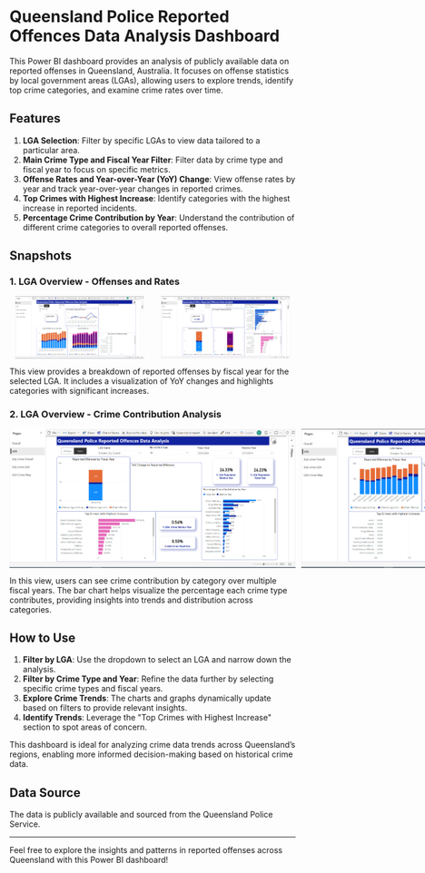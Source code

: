 # Queensland Police Reported Offences Data Analysis Dashboard

This Power BI dashboard provides an analysis of publicly available data on reported offenses in Queensland, Australia. It focuses on offense statistics by local government areas (LGAs), allowing users to explore trends, identify top crime categories, and examine crime rates over time.

## Features

1. **LGA Selection**: Filter by specific LGAs to view data tailored to a particular area.
2. **Main Crime Type and Fiscal Year Filter**: Filter data by crime type and fiscal year to focus on specific metrics.
3. **Offense Rates and Year-over-Year (YoY) Change**: View offense rates by year and track year-over-year changes in reported crimes.
4. **Top Crimes with Highest Increase**: Identify categories with the highest increase in reported incidents.
5. **Percentage Crime Contribution by Year**: Understand the contribution of different crime categories to overall reported offenses.

## Snapshots

### 1. LGA Overview - Offenses and Rates
<div style="display: flex; justify-content: space-around;">
  <img src="Images/Overall 1.PNG" alt="Overall 1 Overview" width="45%" style="margin-right: 10px;">
  <img src="Images/Overall 2.PNG" alt="Overall 2 Overview" width="45%">
</div>

This view provides a breakdown of reported offenses by fiscal year for the selected LGA. It includes a visualization of YoY changes and highlights categories with significant increases.

### 2. LGA Overview - Crime Contribution Analysis
<div style="display: flex; justify-content: space-around;">
  <img src="Images/LGA 1.PNG" alt="LGA 1 Overview" width="100%" style="margin-right: 10px;">
  <img src="Images/LGA 2.PNG" alt="LGA 2 Overview" width="100%">
</div>

In this view, users can see crime contribution by category over multiple fiscal years. The bar chart helps visualize the percentage each crime type contributes, providing insights into trends and distribution across categories.

## How to Use

1. **Filter by LGA**: Use the dropdown to select an LGA and narrow down the analysis.
2. **Filter by Crime Type and Year**: Refine the data further by selecting specific crime types and fiscal years.
3. **Explore Crime Trends**: The charts and graphs dynamically update based on filters to provide relevant insights.
4. **Identify Trends**: Leverage the "Top Crimes with Highest Increase" section to spot areas of concern.

This dashboard is ideal for analyzing crime data trends across Queensland’s regions, enabling more informed decision-making based on historical crime data.

## Data Source
The data is publicly available and sourced from the Queensland Police Service.

---

Feel free to explore the insights and patterns in reported offenses across Queensland with this Power BI dashboard!

